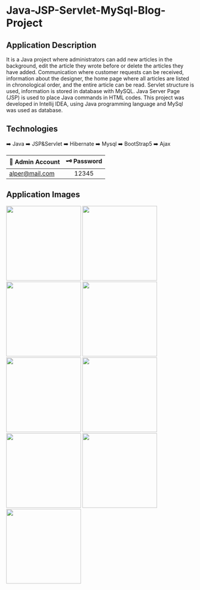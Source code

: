 # Java-JSP-Servlet-MySql-Blog-Project

## Application Description
It is a Java project where administrators can add new articles in the background, edit the article they wrote before or delete the articles they have added. Communication where customer requests can be received, information about the designer, the home page where all articles are listed in chronological order, and the entire article can be read. Servlet structure is used, information is stored in database with MySQL. Java Server Page (JSP) is used to place Java commands in HTML codes.
This project was developed in Intellij IDEA, using Java programming language and MySql was used as database.

## Technologies


➡️ Java
➡️ JSP&Servlet
➡️ Hibernate
➡️ Mysql
➡️ BootStrap5
➡️ Ajax

| 🔐 Admin Account | 🗝️ Password |
| ------------- |:-------------:|
| alper@mail.com	 | 12345 |


## Application Images
<p>
<a href="https://github.com/aalperyilmaz/Java-JSP-Servlet-MySql-Blog-Project/blob/main/g%C3%B6rseller/Alper-Y%C4%B1lmaz-BlogPprojesi-Sunumu-page-2.jpg" width="200" target="_blank">
<img src="https://github.com/aalperyilmaz/Java-JSP-Servlet-MySql-Blog-Project/blob/main/g%C3%B6rseller/Alper-Y%C4%B1lmaz-BlogPprojesi-Sunumu-page-2.jpg" width="200" style="max-width:100%;"></a>  

<a href="https://github.com/aalperyilmaz/Java-JSP-Servlet-MySql-Blog-Project/blob/main/g%C3%B6rseller/Alper-Y%C4%B1lmaz-BlogPprojesi-Sunumu-page-3.jpg" width="200" target="_blank">
<img src="https://github.com/aalperyilmaz/Java-JSP-Servlet-MySql-Blog-Project/blob/main/g%C3%B6rseller/Alper-Y%C4%B1lmaz-BlogPprojesi-Sunumu-page-3.jpg" width="200" style="max-width:100%;"></a>
  
<a href="https://github.com/aalperyilmaz/Java-JSP-Servlet-MySql-Blog-Project/blob/main/g%C3%B6rseller/Alper-Y%C4%B1lmaz-BlogPprojesi-Sunumu-page-4.jpg" width="200" target="_blank">
<img src="https://github.com/aalperyilmaz/Java-JSP-Servlet-MySql-Blog-Project/blob/main/g%C3%B6rseller/Alper-Y%C4%B1lmaz-BlogPprojesi-Sunumu-page-4.jpg" width="200" style="max-width:100%;"></a>
    
<a href="https://github.com/aalperyilmaz/Java-JSP-Servlet-MySql-Blog-Project/blob/main/g%C3%B6rseller/Alper-Y%C4%B1lmaz-BlogPprojesi-Sunumu-page-5.jpg" width="200" target="_blank">
<img src="https://github.com/aalperyilmaz/Java-JSP-Servlet-MySql-Blog-Project/blob/main/g%C3%B6rseller/Alper-Y%C4%B1lmaz-BlogPprojesi-Sunumu-page-5.jpg" width="200" style="max-width:100%;"></a>
  
  
<a href="https://github.com/aalperyilmaz/Java-JSP-Servlet-MySql-Blog-Project/blob/main/g%C3%B6rseller/Alper-Y%C4%B1lmaz-BlogPprojesi-Sunumu-page-6.jpg" width="200" target="_blank">
<img src="https://github.com/aalperyilmaz/Java-JSP-Servlet-MySql-Blog-Project/blob/main/g%C3%B6rseller/Alper-Y%C4%B1lmaz-BlogPprojesi-Sunumu-page-6.jpg" width="200" style="max-width:100%;"></a>
  
<a href="https://github.com/aalperyilmaz/Java-JSP-Servlet-MySql-Blog-Project/blob/main/g%C3%B6rseller/Alper-Y%C4%B1lmaz-BlogPprojesi-Sunumu-page-7.jpg" width="200" target="_blank">
<img src="https://github.com/aalperyilmaz/Java-JSP-Servlet-MySql-Blog-Project/blob/main/g%C3%B6rseller/Alper-Y%C4%B1lmaz-BlogPprojesi-Sunumu-page-7.jpg" width="200" style="max-width:100%;">
  </a>
 
<a href="https://github.com/aalperyilmaz/Java-JSP-Servlet-MySql-Blog-Project/blob/main/g%C3%B6rseller/Alper-Y%C4%B1lmaz-BlogPprojesi-Sunumu-page-8.jpg" width="200" target="_blank">
<img src="https://github.com/aalperyilmaz/Java-JSP-Servlet-MySql-Blog-Project/blob/main/g%C3%B6rseller/Alper-Y%C4%B1lmaz-BlogPprojesi-Sunumu-page-8.jpg" width="200" style="max-width:100%;"></a>
  
<a href="https://github.com/aalperyilmaz/Java-JSP-Servlet-MySql-Blog-Project/blob/main/g%C3%B6rseller/Alper-Y%C4%B1lmaz-BlogPprojesi-Sunumu-page-9.jpg" width="200" target="_blank">
<img src="https://github.com/aalperyilmaz/Java-JSP-Servlet-MySql-Blog-Project/blob/main/g%C3%B6rseller/Alper-Y%C4%B1lmaz-BlogPprojesi-Sunumu-page-9.jpg" width="200" style="max-width:100%;"></a>
  
<a href="https://github.com/aalperyilmaz/Java-JSP-Servlet-MySql-Blog-Project/blob/main/g%C3%B6rseller/Alper-Y%C4%B1lmaz-BlogPprojesi-Sunumu-page-10.jpg" width="200" target="_blank">
<img src="https://github.com/aalperyilmaz/Java-JSP-Servlet-MySql-Blog-Project/blob/main/g%C3%B6rseller/Alper-Y%C4%B1lmaz-BlogPprojesi-Sunumu-page-10.jpg" width="200" style="max-width:100%;"></a>
  

</p>

